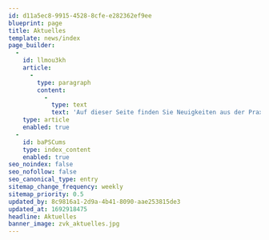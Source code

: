 ```yaml
---
id: d11a5ec8-9915-4528-8cfe-e282362ef9ee
blueprint: page
title: Aktuelles
template: news/index
page_builder:
  -
    id: llmou3kh
    article:
      -
        type: paragraph
        content:
          -
            type: text
            text: 'Auf dieser Seite finden Sie Neuigkeiten aus der Praxis. Außerdem posten wir hier unsere Stellenanzeigen. Ob Sie unser Patient sind oder möglicherweise unserer nächstes Teammitglied – wir freuen uns, wenn Sie hier regelmäßig vorbeischauen.'
    type: article
    enabled: true
  -
    id: baPSCums
    type: index_content
    enabled: true
seo_noindex: false
seo_nofollow: false
seo_canonical_type: entry
sitemap_change_frequency: weekly
sitemap_priority: 0.5
updated_by: 8c9816a1-2d9a-4b41-8090-aae253815de3
updated_at: 1692918475
headline: Aktuelles
banner_image: zvk_aktuelles.jpg
---
```


